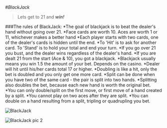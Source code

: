 #_BlackJack_
>Lets get to 21 and **_win!_**

###The rules of BlackJack:
*The goal of blackjack is to beat the dealer's hand without going over 21.
*Face cards are worth 10. Aces are worth 1 or 11, whichever makes a better hand
*Each player starts with two cards, one of the dealer's cards is hidden until the end.
*To 'Hit' is to ask for another card. To 'Stand' is to hold your total and end your turn.
*If you go over 21 you bust, and the dealer wins regardless of the dealer's hand.
*If you are dealt 21 from the start (Ace & 10), you got a blackjack.
*Blackjack usually means you win 1.5 the amount of your bet. Depends on the casino.
*Dealer will hit until his/her cards total 17 or higher.
*Doubling is like a hit, only the bet is doubled and you only get one more card.
*Split can be done when you have two of the same card - the pair is split into two hands.
*Splitting also doubles the bet, because each new hand is worth the original bet.
*You can only double/split on the first move, or first move of a hand created by a split.
*You cannot play on two aces after they are split.
*You can double on a hand resulting from a split, tripling or quadrupling you bet.


![BlackJack](https://i.imgur.com/YnmrxcY.png)

![BlackJack pic 2](https://i.imgur.com/12Jtyff.png)